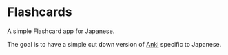 # Flashcards
A simple Flashcard app for Japanese. 

The goal is to have a simple cut down version of [Anki](https://apps.ankiweb.net/) specific to Japanese.
